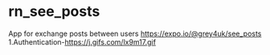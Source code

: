# rn_see_posts
App for exchange posts between users
https://expo.io/@grey4uk/see_posts
1.Authentication-https://j.gifs.com/lx9m17.gif

